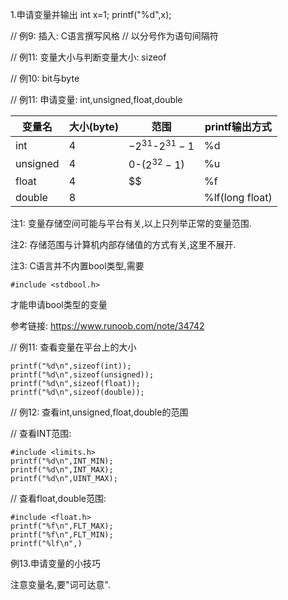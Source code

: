 1.申请变量并输出
int x=1;
printf("%d",x);

// 例9: 插入: C语言撰写风格
// 以分号作为语句间隔符

// 例11: 变量大小与判断变量大小: sizeof


// 例10: bit与byte



// 例11: 申请变量: int,unsigned,float,double

| 变量名   | 大小(byte) | 范围                 | printf输出方式  |
| -------- | ---------- | -------------------- | --------------- |
| int      | 4          | $-2^{31}$-$2^{31}-1$ | %d              |
| unsigned | 4          | 0-($2^{32}-1$)       | %u              |
| float    | 4          | $$                   | %f              |
| double   | 8          |                      | %lf(long float) |

注1: 变量存储空间可能与平台有关,以上只列举正常的变量范围.

注2: 存储范围与计算机内部存储值的方式有关,这里不展开.

注3: C语言并不内置bool类型,需要

```
#include <stdbool.h>
```

才能申请bool类型的变量

参考链接: https://www.runoob.com/note/34742



// 例11: 查看变量在平台上的大小

```
printf("%d\n",sizeof(int));
printf("%d\n",sizeof(unsigned));
printf("%d\n",sizeof(float));
printf("%d\n",sizeof(double));
```





// 例12: 查看int,unsigned,float,double的范围

// 查看INT范围:

```
#include <limits.h>
printf("%d\n",INT_MIN);
printf("%d\n",INT_MAX);
printf("%d\n",UINT_MAX);
```



// 查看float,double范围:

```
#include <float.h>
printf("%f\n",FLT_MAX);
printf("%f\n",FLT_MIN);
printf("%lf\n",)
```



例13.申请变量的小技巧

注意变量名,要"词可达意".